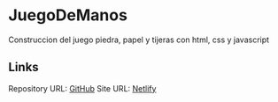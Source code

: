 # JuegoDeManos

Construccion del juego piedra, papel y tijeras con html, css y javascript

## Links
Repository URL: [GitHub](https://github.com/Ferperezm28/JuegoDeManos/)
Site URL: [Netlify](https://handsferp.netlify.app/)
